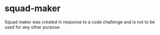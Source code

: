 # squad-maker
Squad maker was created in response to a code challenge and is not to be used for any other purpose.

